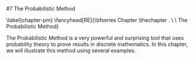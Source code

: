 #7 The Probabilistic Method

     
\label{chapter-pm}
\fancyhead[RE]{\bfseries Chapter \thechapter . \ \ The Probabilistic
                   Method}     

The Probabilistic Method is a very powerful and surprising tool that 
uses probability theory to prove results in discrete mathematics. 
In this chapter, we will illustrate this method using several examples. 
 

